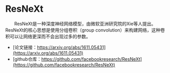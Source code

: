 # ResNeXt
&emsp;&emsp;ResNeXt是一种深度神经网络模型，由微软亚洲研究院的Xie等人提出。ResNeXt的核心思想是使用分组卷积（group convolution）来构建网络，这种卷积可以让网络更深而不会出现过多的参数。

- [论文链接：https://arxiv.org/abs/1611.05431](https://arxiv.org/abs/1611.05431)
- [github仓库：https://github.com/facebookresearch/ResNeXt](https://github.com/facebookresearch/ResNeXt)
